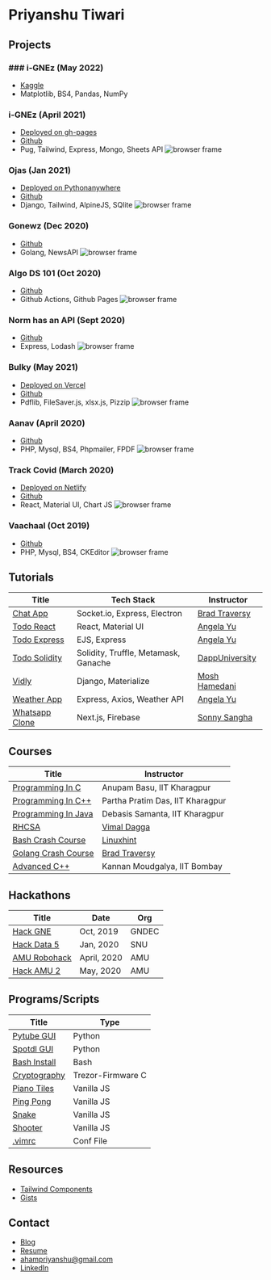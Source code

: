 # Priyanshu Tiwari

## Projects

### ### i-GNEz (May 2022)

- [Kaggle](https://www.kaggle.com/datasets/ahampriyanshu/lok-sabha)
- Matplotlib, BS4, Pandas, NumPy

### i-GNEz (April 2021)

- [Deployed on gh-pages](https://i-gnez.github.io/)
- [Github](https://github.com/i-GNEz/i-GNEz.github.io)
- Pug, Tailwind, Express, Mongo, Sheets API
  ![browser frame](https://github.com/ahampriyanshu/meta/raw/main/project/1.png?raw=true)

### Ojas (Jan 2021)

- [Deployed on Pythonanywhere](https://ahampriyanshu.pythonanywhere.com/)
- [Github](https://github.com/ahampriyanshu/ojas-django)
- Django, Tailwind, AlpineJS, SQlite
  ![browser frame](https://github.com/ahampriyanshu/meta/raw/main/project/2.png?raw=true)

### Gonewz (Dec 2020)

- [Github](https://github.com/ahampriyanshu/gonewz)
- Golang, NewsAPI
  ![browser frame](https://github.com/ahampriyanshu/meta/raw/main/project/3.png?raw=true)

### Algo DS 101 (Oct 2020)

- [Github](https://github.com/ahampriyanshu/algo-ds-101/)
- Github Actions, Github Pages
  ![browser frame](https://github.com/ahampriyanshu/meta/raw/main/project/4.png?raw=true)

### Norm has an API (Sept 2020)

- [Github](https://github.com/ahampriyanshu/norm-has-an-api)
- Express, Lodash
  ![browser frame](https://github.com/ahampriyanshu/meta/raw/main/project/5.png?raw=true)

### Bulky (May 2021)

- [Deployed on Vercel](https://bulky.vercel.com/)
- [Github](https://github.com/ahampriyanshu/bulky)
- Pdflib, FileSaver.js, xlsx.js, Pizzip
  ![browser frame](https://github.com/ahampriyanshu/meta/raw/main/project/6.png?raw=true)

### Aanav (April 2020)

- [Github](https://github.com/ahampriyanshu/aanav)
- PHP, Mysql, BS4, Phpmailer, FPDF
  ![browser frame](https://github.com/ahampriyanshu/meta/raw/main/project/7.png?raw=true)

### Track Covid (March 2020)

- [Deployed on Netlify](https://ahampriyanshu.com/track-covid/)
- [Github](https://github.com/ahampriyanshu/track-covid)
- React, Material UI, Chart JS
  ![browser frame](https://github.com/ahampriyanshu/meta/raw/main/project/8.png?raw=true)

### Vaachaal (Oct 2019)

- [Github](https://github.com/ahampriyanshu/vaachaal)
- PHP, Mysql, BS4, CKEditor
  ![browser frame](https://github.com/ahampriyanshu/meta/raw/main/project/9.png?raw=true)

## Tutorials

| Title                                      | Tech Stack                           | Instructor                                                                    |
| ------------------------------------------ | ------------------------------------ | ----------------------------------------------------------------------------- |
| [Chat App](code/chatapp-socket/)           | Socket.io, Express, Electron         | [Brad Traversy](https://www.traversymedia.com/)                               |
| [Todo React](code/todo-react/)             | React, Material UI                   | [Angela Yu](https://www.udemy.com/user/4b4368a3-b5c8-4529-aa65-2056ec31f37e/) |
| [Todo Express](code/todo-express/)         | EJS, Express                         | [Angela Yu](https://www.udemy.com/user/4b4368a3-b5c8-4529-aa65-2056ec31f37e/) |
| [Todo Solidity](code/todo-sol/)            | Solidity, Truffle, Metamask, Ganache | [DappUniversity](https://www.dappUniversity.com)                              |
| [Vidly](code/vidly-django/)                | Django, Materialize                  | [Mosh Hamedani](https://codewithmosh.com/courses)                             |
| [Weather App](code/weatherapp-express/)    | Express, Axios, Weather API          | [Angela Yu](https://www.udemy.com/user/4b4368a3-b5c8-4529-aa65-2056ec31f37e/) |
| [Whatsapp Clone](code/weatherapp-express/) | Next.js, Firebase                    | [Sonny Sangha](https://www.youtube.com/channel/UCqeTj_QAnNlmt7FwzNwHZnA)      |

## Courses

| Title                                       | Instructor                                                              |
| ------------------------------------------- | ----------------------------------------------------------------------- |
| [Programming In C](courses/c-swayam/)       | Anupam Basu, IIT Kharagpur                                              |
| [Programming In C++](courses/c++-swayam/)   | Partha Pratim Das, IIT Kharagpur                                        |
| [Programming In Java](courses/java-swayam/) | Debasis Samanta, IIT Kharagpur                                          |
| [RHCSA](courses/golang/)                    | [Vimal Dagga](https://www.youtube.com/channel/UCtY-JhEZ3iPLtozWGgd2efQ) |
| [Bash Crash Course](courses/bash/)          | [Linuxhint](https://www.youtube.com/channel/UCHErB0TULAlldbhPMfBJ1Xg)   |
| [Golang Crash Course](courses/golang/)      | [Brad Traversy](https://www.traversymedia.com/)                         |
| [Advanced C++](courses/adv-c++-swayam/)     | Kannan Moudgalya, IIT Bombay                                            |

## Hackathons

| Title                                  | Date        | Org   |
| -------------------------------------- | ----------- | ----- |
| [Hack GNE](hackathons/##hackgne/)      | Oct, 2019   | GNDEC |
| [Hack Data 5](hackathons/##hackddata/) | Jan, 2020   | SNU   |
| [AMU Robohack](hackathons/##robohack/) | April, 2020 | AMU   |
| [Hack AMU 2](hackathons/##hackamu/)    | May, 2020   | AMU   |

## Programs/Scripts

| Title                                                                                  | Type              |
| -------------------------------------------------------------------------------------- | ----------------- |
| [Pytube GUI](https://gist.github.com/ahampriyanshu/67269f5feee8dd30b030d60264ccc213)   | Python            |
| [Spotdl GUI](https://gist.github.com/ahampriyanshu/3beaac83e60f319adaf22e3095f284e1)   | Python            |
| [Bash Install](https://gist.github.com/ahampriyanshu/e54fcf3511704272635b7ddc1e796228) | Bash              |
| [Cryptography](intern/crypto)                                                          | Trezor-Firmware C |
| [Piano Tiles](code/piano-tiles/)                                                       | Vanilla JS        |
| [Ping Pong](code/ping-pong/)                                                           | Vanilla JS        |
| [Snake](code/snake/)                                                                   | Vanilla JS        |
| [Shooter](code/shooter/)                                                               | Vanilla JS        |
| [.vimrc](https://gist.github.com/ahampriyanshu/27044cee6455ecd566f340b99f7595c3)       | Conf File         |

## Resources

- [Tailwind Components](https://tailwindcomponents.com/u/ahampriyanshu)
- [Gists](https://gist.github.com/ahampriyanshu)

## Contact

- [Blog](https://ahampriyanshu.com/)
- [Resume](https://drive.google.com/file/d/1_GZ56-O3JNF6-jmU4Xu-StJYgNdz3Tsa/view?usp=sharing)
- [ahampriyanshu@gmail.com](mailto:ahampriyanshu@gmail.com?subject=hello)
- [LinkedIn](https://www.linkedin.com/in/ahampriyanshu/)
